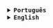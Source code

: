<details><summary><b><kbd>Português</kbd></b></summary>
<b>GERADOR DE SENHAS</b>
<p>Descrição do projeto:</p>
<p>
Um projeto simples que gera senhas aleatórias e as classifica como forte, média, fraca ou muito fraca por meio das cores: vermelho, branco, amarelo e verde.<br>
Ele permite escolher quantos caracteres você quer que sua senha possua, e se você quer somente números, letras, letras + caracteres especiais ou tudo junto, além disto permite que você altere o que está escrito na senha, caso queira colocar uma palavra e logo após a senha que foi gerada. O projeto contém um botão para copiar a senha para a área de Transferência.
</p>

<b>Linguagens e ferramentas:</b><br>
<img height="26" title="HTML" alt="HTML" src="https://raw.githubusercontent.com/devicons/devicon/master/icons/html5/html5-original.svg"> &nbsp;
<img height="26" title="CSS" alt="CSS" src="https://raw.githubusercontent.com/devicons/devicon/master/icons/css3/css3-original.svg"> &nbsp;
<img height="26" title="Javascript" alt="Javascript" src="https://raw.githubusercontent.com/devicons/devicon/master/icons/javascript/javascript-original.svg"> &nbsp;
<img height="26" title="Visual Studio Code" alt="Visual Studio Code" src="https://icongr.am/devicon/visualstudio-plain.svg?size=128&color=currentColor"> &nbsp;
<br><br><b>Foto do projeto:</b><br>
<img height="350" title="Foto do Projeto" alt="Foto Do projeto" src="IMGS/ProjetoFoto.jpg">

</details>

<details><summary><b><kbd>English</kbd></b></summary>
<b>PASSWORD GENERATOR</b>
<p>Project description:</p>
<p>
A simple project that generates random passwords and how it classifies as strong, medium, weak or very weak by colors: red, white, yellow and green.<br>
It allows you to choose how many characters you want your password to have, and if you want only numbers, letters, letters + special characters or everything together, it also allows you to change what is written in the password, if you want to enter a word and then the password that was generated. The project contains a button to copy the password to the clipboard.
</p>

<b>Languages and Tools:</b><br>
<img height="26" title="HTML" alt="HTML" src="https://raw.githubusercontent.com/devicons/devicon/master/icons/html5/html5-original.svg"> &nbsp;
<img height="26" title="CSS" alt="CSS" src="https://raw.githubusercontent.com/devicons/devicon/master/icons/css3/css3-original.svg"> &nbsp;
<img height="26" title="Javascript" alt="Javascript" src="https://raw.githubusercontent.com/devicons/devicon/master/icons/javascript/javascript-original.svg"> &nbsp;
<img height="26" title="Visual Studio Code" alt="Visual Studio Code" src="https://icongr.am/devicon/visualstudio-plain.svg?size=128&color=currentColor"> &nbsp;

<br><br><b>Project photo:</b><br>
<img height="350" title="Project photo" alt="Project photo" src="IMGS/ProjetoFoto.jpg">
</details>